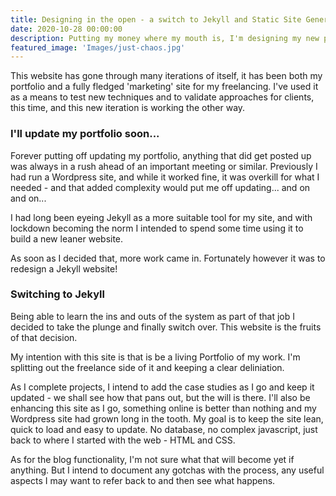 ```yaml
---
title: Designing in the open - a switch to Jekyll and Static Site Generators
date: 2020-10-28 00:00:00
description: Putting my money where my mouth is, I'm designing my new portfolio in the open. I'll be documenting the progress here, along with anything of note I discover along the way.
featured_image: 'Images/just-chaos.jpg'
---
```


This website has gone through many iterations of itself, it has been both my portfolio and a fully fledged 'marketing' site for my freelancing. I've used it as a means to test new techniques and to validate approaches for clients, this time, and this new iteration is working the other way. 
### I'll update my portfolio soon... 
Forever putting off updating my portfolio, anything that did get posted up was always in a rush ahead of an important meeting or similar. Previously I had run a Wordpress site, and while it worked fine, it was overkill for what I needed - and that added complexity would put me off updating... and on and on...

I had long been eyeing Jekyll as a more suitable tool for my site, and with lockdown becoming the norm I intended to spend some time using it to build a new leaner website. 

As soon as I decided that, more work came in. Fortunately however it was to redesign a Jekyll website! 

### Switching to Jekyll
Being able to learn the ins and outs of the system as part of that job I decided to take the plunge and finally switch over. This website is the fruits of that decision. 

My intention with this site is that is be a living Portfolio of my work. I'm splitting out the freelance side of it and keeping a clear deliniation. 

As I complete projects, I intend to add the case studies as I go and keep it updated - we shall see how that pans out, but the will is there. I'll also be enhancing this site as I go, something online is better than nothing and my Wordpress site had grown long in the tooth. My goal is to keep the site lean, quick to load and easy to update. No database, no complex javascript, just back to where I started with the web - HTML and CSS. 

As for the blog functionality, I'm not sure what that will become yet if anything. But I intend to document any gotchas with the process, any useful aspects I may want to refer back to and then see what happens. 

